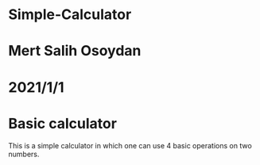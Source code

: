 # Simple-Calculator
# Mert Salih Osoydan 
# 2021/1/1
# Basic calculator
This is a simple calculator in which one can use 4 basic operations on two numbers.
